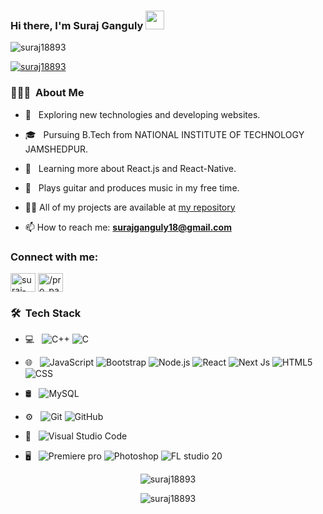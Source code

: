 ### Hi there, I'm Suraj Ganguly <img src="https://raw.githubusercontent.com/iampavangandhi/iampavangandhi/master/gifs/Hi.gif" width="30px">


<p align="left"> <img src="https://komarev.com/ghpvc/?username=suraj18893&label=Profile%20views&color=0e75b6&style=flat" alt="suraj18893" /> </p>

<p align="left"> <a href="https://github.com/ryo-ma/github-profile-trophy"><img src="https://github-profile-trophy.vercel.app/?username=suraj18893&theme=onedark" alt="suraj18893" /></a> </p>


<h3> 👨🏻‍💻 &nbsp;About Me </h3>

- 🤔 &nbsp; Exploring new technologies and developing websites.

- 🎓 &nbsp; Pursuing B.Tech from NATIONAL INSTITUTE OF TECHNOLOGY JAMSHEDPUR.

- 🌱 &nbsp; Learning more about React.js and React-Native.

- 🎸 &nbsp; Plays guitar and produces music in my free time.

- 👨‍💻 All of my projects are available at [my repository](https://github.com/Suraj18893?tab=repositories)

- 📫 How to reach me: **surajganguly18@gmail.com**



<h3 align="left">Connect with me:</h3>
<p align="left">
<a href="https://www.linkedin.com/in/suraj-ganguly-240507212/" target="blank"><img align="center" src="https://raw.githubusercontent.com/rahuldkjain/github-profile-readme-generator/master/src/images/icons/Social/linked-in-alt.svg" alt="suraj-ganguly-240507212" height="30" width="40" /></a>
<a href="https://www.instagram.com/pro_panda_18/" target="blank"><img align="center" src="https://raw.githubusercontent.com/rahuldkjain/github-profile-readme-generator/master/src/images/icons/Social/instagram.svg" alt="/pro_panda_18" height="30" width="40" /></a>

<h3> 🛠 &nbsp;Tech Stack</h3>

- 💻 &nbsp;
  ![C++](https://img.shields.io/badge/-C++-333333?style=flat&logo=C%2B%2B&logoColor=00599C)
  ![C](https://img.shields.io/badge/-C-333333?style=flat&logo=C%2B%2B&logoColor=00599C)
  
- 🌐 &nbsp;
  ![JavaScript](https://img.shields.io/badge/-JavaScript-333333?style=flat&logo=javascript)
  ![Bootstrap](https://img.shields.io/badge/-Bootstrap-333333?style=flat&logo=bootstrap&logoColor=563D7C)
  ![Node.js](https://img.shields.io/badge/-Node.js-333333?style=flat&logo=node.js)
  ![React](https://img.shields.io/badge/-React-333333?style=flat&logo=react)
  ![Next Js](https://img.shields.io/badge/-Next-333333?style=flat&logo=next)
  ![HTML5](https://img.shields.io/badge/-HTML5-333333?style=flat&logo=HTML5)
  ![CSS](https://img.shields.io/badge/-CSS-333333?style=flat&logo=CSS3&logoColor=1572B6)
  
- 🛢 &nbsp;
  ![MySQL](https://img.shields.io/badge/-MySQL-333333?style=flat&logo=mysql)
- ⚙️ &nbsp;
  ![Git](https://img.shields.io/badge/-Git-333333?style=flat&logo=git)
  ![GitHub](https://img.shields.io/badge/-GitHub-333333?style=flat&logo=github)
- 🔧 &nbsp;
  ![Visual Studio Code](https://img.shields.io/badge/-Visual%20Studio%20Code-333333?style=flat&logo=visual-studio-code&logoColor=007ACC)

- 🖥 &nbsp;
  ![Premiere pro](https://img.shields.io/badge/-Premiere%20pror-333333?style=flat&logo=adobe-premiere%20pro)
  ![Photoshop](https://img.shields.io/badge/-Photoshop-333333?style=flat&logo=adobe-photoshop)
  ![FL studio 20](https://img.shields.io/badge/-Fl%20studio%2020-333333?style=flat&logo=Fl%20studio%2020)



<p align="center"><img src="https://github-readme-stats.vercel.app/api?username=suraj18893&show_icons=true&locale=en&count_private=true&theme=dark" alt="suraj18893" /></p>

<p align="center"> <img src="https://github-readme-streak-stats.herokuapp.com/?user=suraj18893&theme=dark" alt="suraj18893" /> </p>
